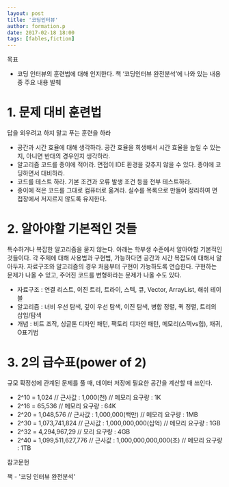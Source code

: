 ```yaml
---
layout: post
title: '코딩인터뷰'
author: formation.p
date: 2017-02-18 18:00
tags: [fables,fiction]
---
```


목표

- 코딩 인터뷰의 훈련법에 대해 인지한다. 책 ‘코딩인터뷰 완전분석’에 나와 있는 내용 중 주요 내용 발췌

# 1. 문제 대비 훈련법
답을 외우려고 하지 말고 푸는 훈련을 하라

- 공간과 시간 효율에 대해 생각하라. 공간 효율을 희생해서 시간 효율을 높일 수 있는지, 아니면 반대의 경우인지 생각하라.
- 알고리즘 코드를 종이에 적어라. 면접이 IDE 환경을 갖추지 않을 수 있다. 종이에 코딩하면서 대비하라.
- 코드를 테스트 하라. 기본 조건과 오류 발생 조건 등을 전부 테스트하라.
- 종이에 적은 코드를 그대로 컴퓨터로 옮겨라. 실수를 목록으로 만들어 정리하여 면접장에서 저지르지 않도록 유지한다.

# 2. 알아야할 기본적인 것들

특수하거나 복잡한 알고리즘을 묻지 않는다. 아래는 학부생 수준에서 알아야할 기본적인 것들이다. 각 주제에 대해 사용법과 구현법, 가능하다면 공간과 시간 복잡도에 대해서 알아두자. 자료구조와 알고리즘의 경우 처음부터 구현이 가능하도록 연습한다. 구현하는 문제가 나올 수 있고, 주어진 코드를 변형하라는 문제가 나올 수도 있다.

- 자료구조 : 연결 리스트, 이진 트리, 트라이, 스텍, 큐, Vector, ArrayList, 해쉬 테이블
- 알고리즘 : 너비 우선 탐색, 깊이 우선 탐색, 이진 탐색, 병합 정렬, 퀵 정렬, 트리의 삽입/탐색
- 개념 : 비트 조작, 싱글톤 디자인 패턴, 팩토리 디자인 패턴, 메모리(스텍vs힙), 재귀, O표기법

# 3. 2의 급수표(power of 2)

규모 확정성에 관계된 문제를 풀 때, 데이터 저장에 필요한 공간을 계산할 때 쓰인다.

- 2^10 = 1,024 // 근사값 : 1,000(천) // 메모리 요구량 : 1K
- 2^16 = 65,536 // 메모리 요구량 : 64K
- 2^20 = 1,048,576 // 근사값 : 1,000,000(백만) // 메모리 요구량 : 1MB
- 2^30 = 1,073,741,824 // 근사값 : 1,000,000,000(십억) // 메모리 요구량 : 1GB
- 2^32 = 4,294,967,29 // 모리 요구량 : 4GB
- 2^40 = 1,099,511,627,776 // 근사값 : 1,000,000,000,000(조) // 메모리 요구량 : 1TB



참고문헌

책 - '코딩 인터뷰 완전분석'
